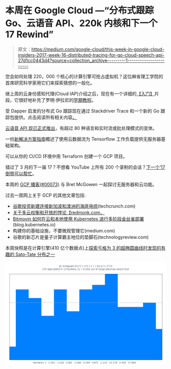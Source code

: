 # 本周在 Google Cloud —“分布式跟踪 Go、云语音 API、220k 内核和下一个 17 Rewind”

> 原文：<https://medium.com/google-cloud/this-week-in-google-cloud-insiders-2017-week-16-distributed-tracing-for-go-cloud-speech-api-27d1cc0443d4?source=collection_archive---------1----------------------->

您会如何处理 220，000 个核心的计算引擎可抢占虚拟机？这位麻省理工学院的首席研究科学家用它们来探索猜想的一般化。

继上周的云身份感知代理(Cloud IAP)介绍之后，现在有一个详细的[【入门】](https://goo.gl/jKyTjm)片段，它很好地补充了罗明·伊拉尼的[早期教程](https://goo.gl/lTpRJ4)。

受 Dapper 启发的分布式 Go 跟踪现在通过 Stackdriver Trace 和一个新的 Go 跟踪包提供。点击阅读所有相关内容[。](https://goo.gl/U1S1s4)

[云语音 API 现已正式推出](https://goo.gl/QJ9hE6)，有超过 80 种语言和实时流或批处理模式的变体。

一份[新解决方案指南](https://goo.gl/Iw1MFx)概述了使用云数据流为 Tensorflow 工作负载提供无服务器基础架构。

可以从你的 CI/CD 环境中用 Terraform 创建一个 GCP 项目。

错过了 3 月的下一届 17？不想看 YouTube 上所有 200 个录制的会话？[下一个‘17 倒带可以帮忙](https://goo.gl/4wAbd5)。

本周的 [GCP 播客(#00073)](https://goo.gl/PvxLQT) 与 Bret McGowen 一起探讨无服务器和云功能。

过去一周网上关于 GCP 的其他文章包括:

*   [谷歌投资新建连接新加波和澳洲的海底电缆](https://goo.gl/1U91Ix)(techcrunch.com)
*   [关于多云权衡和开放的悖论【redmonk.com，](https://goo.gl/7SKWi0)
*   [Bitmovin 如何在云和本地使用 Kubernetes 进行多阶段金丝雀部署](https://goo.gl/eYBrck) (blog.kubernetes.io)
*   构建你的基础设施，不要微观管理它(medium.com)
*   谷歌的新芯片是量子计算霸主地位的垫脚石(technologyreview.com)

本周快照是在计算引擎(410 亿个数据点)上[探索亏格为 3 的超椭圆曲线时发现的有趣的 Sato-Tate 分布之一](https://goo.gl/Yw7zMW)

![](img/fb42c4d2b437e80d94659a2c0c4e0e01.png)
